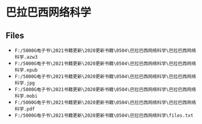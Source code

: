 # 巴拉巴西网络科学

## Files

- `F:/5000G电子书\2021书籍更新\2020更新书籍\0504\巴拉巴西网络科学\巴拉巴西网络科学.azw3`
- `F:/5000G电子书\2021书籍更新\2020更新书籍\0504\巴拉巴西网络科学\巴拉巴西网络科学.epub`
- `F:/5000G电子书\2021书籍更新\2020更新书籍\0504\巴拉巴西网络科学\巴拉巴西网络科学.jpg`
- `F:/5000G电子书\2021书籍更新\2020更新书籍\0504\巴拉巴西网络科学\巴拉巴西网络科学.mobi`
- `F:/5000G电子书\2021书籍更新\2020更新书籍\0504\巴拉巴西网络科学\巴拉巴西网络科学.pdf`
- `F:/5000G电子书\2021书籍更新\2020更新书籍\0504\巴拉巴西网络科学\files.txt`
